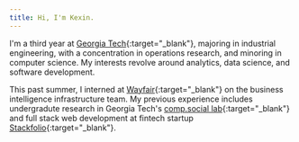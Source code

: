 ```yaml
---
title: Hi, I'm Kexin.
---
```

I'm a third year at [Georgia Tech](http://www.gatech.edu/){:target="_blank"}, majoring in industrial engineering, with a concentration in operations research, and minoring in computer science. My interests revolve around analytics, data science, and software development.

This past summer, I interned at [Wayfair](https://www.wayfair.com/){:target="_blank"} on the business intelligence infrastructure team. My previous experience includes undergradute research in Georgia Tech's [comp.social lab](http://comp.social.gatech.edu/){:target="_blank"} and full stack web development at fintech startup [Stackfolio](http://home.stackfolio.com/){:target="_blank"}. 